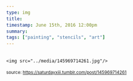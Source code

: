```yaml
---
type: img
title: 
timestamp: June 15th, 2016 12:00pm
summary: 
tags: ["painting", "stencils", "art"]
---
```


                
                
                
                                                                                        <img src="../media/145969714261.jpg"/>
                                                                                
                
                
                
                
                                
<small>source: https://saturdayxiii.tumblr.com/post/145969714261</small>